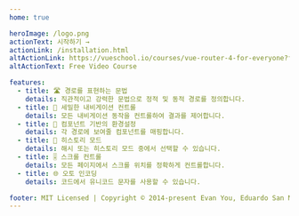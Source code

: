 ```yaml
---
home: true

heroImage: /logo.png
actionText: 시작하기 →
actionLink: /installation.html
altActionLink: https://vueschool.io/courses/vue-router-4-for-everyone?friend=vuerouter&utm_source=vuerouter&utm_medium=link&utm_campaign=homepage
altActionText: Free Video Course

features:
  - title: 🛣 경로를 표현하는 문법
    details: 직관적이고 강력한 문법으로 정적 및 동적 경로를 정의합니다.
  - title: 🛑 세밀한 내비게이션 컨트롤
    details: 모든 내비게이션 동작을 컨트롤하여 결과를 제어합니다.
  - title: 🧱 컴포넌트 기반의 환경설정
    details: 각 경로에 보여줄 컴포넌트를 매핑합니다.
  - title: 🔌 히스토리 모드
    details: 해시 또는 히스토리 모드 중에서 선택할 수 있습니다.
  - title: 🎚 스크롤 컨트롤
    details: 모든 페이지에서 스크롤 위치를 정확하게 컨트롤합니다.
  - title: 🌐 오토 인코딩
    details: 코드에서 유니코드 문자를 사용할 수 있습니다.

footer: MIT Licensed | Copyright © 2014-present Evan You, Eduardo San Martin Morote
---
```

